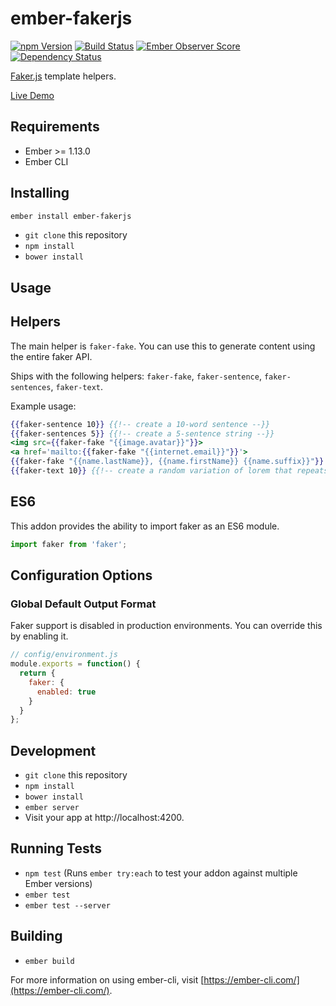 # ember-fakerjs
[![npm Version][npm-badge]][npm]
[![Build Status][travis-badge]][travis]
[![Ember Observer Score](http://emberobserver.com/badges/ember-fakerjs.svg)](http://emberobserver.com/addons/ember-fakerjs)
[![Dependency Status](https://david-dm.org/tzellman/ember-fakerjs.svg)](https://david-dm.org/tzellman/ember-fakerjs)

[Faker.js](https://github.com/marak/Faker.js/) template helpers.

[Live Demo](https://tzellman.github.io/ember-fakerjs/)

## Requirements
* Ember >= 1.13.0
* Ember CLI

## Installing

```bash
ember install ember-fakerjs
```

* `git clone` this repository
* `npm install`
* `bower install`

## Usage

## Helpers

The main helper is `faker-fake`. You can use this to generate content using the entire faker API.

Ships with the following helpers: `faker-fake`, `faker-sentence`, `faker-sentences`, `faker-text`.

Example usage:

```hbs
{{faker-sentence 10}} {{!-- create a 10-word sentence --}}
{{faker-sentences 5}} {{!-- create a 5-sentence string --}}
<img src={{faker-fake "{{image.avatar}}"}}>
<a href='mailto:{{faker-fake "{{internet.email}}"}}'>
{{faker-fake "{{name.lastName}}, {{name.firstName}} {{name.suffix}}"}}
{{faker-text 10}} {{!-- create a random variation of lorem that repeats 10 times --}}
```

## ES6

This addon provides the ability to import faker as an ES6 module.

```js
import faker from 'faker';
```

## Configuration Options

### Global Default Output Format

Faker support is disabled in production environments. You can override this by enabling it.

```js
// config/environment.js
module.exports = function() {
  return {
    faker: {
      enabled: true
    }
  }
};
```

## Development

* `git clone` this repository
* `npm install`
* `bower install`
* `ember server`
* Visit your app at http://localhost:4200.

## Running Tests

* `npm test` (Runs `ember try:each` to test your addon against multiple Ember versions)
* `ember test`
* `ember test --server`

## Building

* `ember build`

For more information on using ember-cli, visit [https://ember-cli.com/](https://ember-cli.com/).

[npm]: https://www.npmjs.org/package/ember-fakerjs
[npm-badge]: https://img.shields.io/npm/v/ember-fakerjs.svg?style=flat-square
[travis]: https://travis-ci.org/tzellman/ember-fakerjs
[travis-badge]: https://img.shields.io/travis/tzellman/ember-fakerjs.svg?branch=master&style=flat-square
